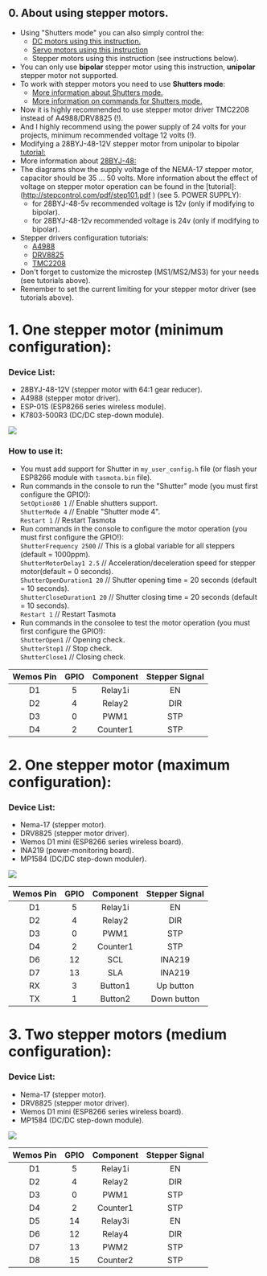 ## 0. About using stepper motors.
- Using "Shutters mode" you can also simply control the:
  - [DC motors using this instruction.](https://github.com/arendst/Tasmota/discussions/10387) 
  - [Servo motors using this instruction](https://github.com/arendst/Tasmota/discussions/10443)
  - Stepper motors using this instruction (see instructions below).    
- You can only use **bipolar** stepper motor using this instruction, **unipolar** stepper motor not supported. 
- To work with stepper motors you need to use **Shutters mode**:
  - [More information about Shutters mode.](https://tasmota.github.io/docs/Blinds-and-Shutters)   
  - [More information on commands for Shutters mode.](https://tasmota.github.io/docs/Commands/#shutters)   
- Now it is highly recommended to use stepper motor driver TMC2208 instead of А4988/DRV8825 (!).   
- And I highly recommend using the power supply of 24 volts for your projects, minimum recommended voltage 12 volts (!).
- Modifying a 28BYJ-48-12V stepper motor from unipolar to bipolar [tutorial:](https://coeleveld.com/wp-content/uploads/2016/10/Modifying-a-28BYJ-48-step-motor-from-unipolar-to-bipolar.pdf)     
- More information about [28BYJ-48:](https://lastminuteengineers.com/28byj48-stepper-motor-arduino-tutorial/) 
- The diagrams show the supply voltage of the NEMA-17 stepper motor, capacitor should be 35 ... 50 volts. More information about the effect of voltage on stepper motor operation can be found in the [tutorial]:(http://stepcontrol.com/pdf/step101.pdf  ) (see 5. POWER SUPPLY):
   - for 28BYJ-48-5v recommended voltage is 12v (only if modifying to bipolar).
   - for 28BYJ-48-12v recommended voltage is 24v (only if modifying to bipolar).
- Stepper drivers configuration tutorials:
   - [A4988](https://lastminuteengineers.com/a4988-stepper-motor-driver-arduino-tutorial/)  
   - [DRV8825](https://lastminuteengineers.com/drv8825-stepper-motor-driver-arduino-tutorial/)  
   - [TMC2208](https://wiki.fysetc.com/TMC2208/)  
 - Don't forget to customize the microstep (MS1/MS2/MS3) for your needs (see tutorials above).
 - Remember to set the current limiting for your stepper motor driver (see tutorials above).

# 1. One stepper motor (minimum configuration):  
### Device List:  
 - 28BYJ-48-12V (stepper motor with 64:1 gear reducer).  
 - A4988 (stepper motor driver).  
 - ESP-01S (ESP8266 series wireless module).  
 - K7803-500R3 (DC/DC step-down module).  

![](https://raw.githubusercontent.com/TrDA-hab/Projects/master/Stepper%20motor/4102.jpg)  

### How to use it:  
 - You must add support for Shutter in `my_user_config.h` file (оr flash your ESP8266 module with `tasmota.bin` file).  
 - Run commands in the console to run the "Shutter" mode (you must first configure the GPIO!):  
    `SetOption80 1`   // Enable shutters support.   
    `ShutterMode 4`   // Enable "Shutter mode 4".  
    `Restart 1`   // Restart Tasmota  
  -  Run commands in the console to configure the motor operation (you must first configure the GPIO!):  
    `ShutterFrequency 2500`   // This is a global variable for all steppers (default = 1000ppm).  
    `ShutterMotorDelay1 2.5`  // Acceleration/deceleration speed for stepper motor(default = 0 seconds).  
    `ShutterOpenDuration1 20`  // Shutter opening time = 20 seconds (default = 10 seconds).  
    `ShutterCloseDuration1 20` // Shutter closing time = 20 seconds (default = 10 seconds).  
    `Restart 1`   // Restart Tasmota  
  -  Run commands in the consolee to test the motor operation (you must first configure the GPIO!):      
    `ShutterOpen1`   // Opening check.    
    `ShutterStop1`   // Stop check.    
    `ShutterClose1`  // Closing check.  

Wemos Pin|GPIO|Component|Stepper Signal
:-:|:-:|:-:|:-:
D1|5|Relay1i|EN
D2|4|Relay2|DIR
D3|0|PWM1|STP
D4|2|Counter1|STP

# 2. One stepper motor (maximum configuration):
### Device List:  
 - Nema-17 (stepper motor).
 - DRV8825 (stepper motor driver).
 - Wemos D1 mini (ESP8266 series wireless board).
 - INA219 (power-monitoring board).
 - MP1584 (DC/DC step-down moduler).

![](https://raw.githubusercontent.com/TrDA-hab/Projects/master/Stepper%20motor/4112.jpg)

Wemos Pin|GPIO|Component|Stepper Signal
:-:|:-:|:-:|:-:
D1|5|Relay1i|EN
D2|4|Relay2|DIR
D3|0|PWM1|STP
D4|2|Counter1|STP
D6|12|SCL|INA219
D7|13|SLA|INA219
RX|3|Button1|Up button
TX|1|Button2|Down button


# 3. Two stepper motors (medium configuration):
### Device List:
 - Nema-17 (stepper motor).
 - DRV8825 (stepper motor driver).
 - Wemos D1 mini (ESP8266 series wireless board).
 - MP1584 (DC/DC step-down module).
 
![](https://raw.githubusercontent.com/TrDA-hab/Projects/master/Stepper%20motor/4122.jpg)

Wemos Pin|GPIO|Component|Stepper Signal
:-:|:-:|:-:|:-:
D1|5|Relay1i|EN
D2|4|Relay2|DIR
D3|0|PWM1|STP
D4|2|Counter1|STP
D5|14|Relay3i|EN
D6|12|Relay4|DIR
D7|13|PWM2|STP
D8|15|Counter2|STP
